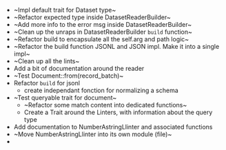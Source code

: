- ~Impl default trait for Dataset type~
- ~Refactor expected type inside DatasetReaderBuilder~
- ~Add more info to the error msg inside DatasetReaderBuilder~
- ~Clean up the unraps in DatasetReaderBuilder `build` function~
- ~Refactor build to encapsulate all the self.arg and path logic~
- ~Refactor the build function JSONL and JSON impl. Make it into a single impl~
- ~Clean up all the lints~
- Add a bit of documentation around the reader
- ~Test Document::from(record_batch)~
- Refactor `build` for jsonl
  - create independant fonction for normalizing a schema
- ~Test queryable trait for document~
  - ~Refactor some match content into dedicated functions~
  - Create a Trait around the Linters, with information about the query type
- Add documentation to NumberAstringLlinter and associated functions
- ~Move NumberAstringLlinter into its own module (file)~
- 
